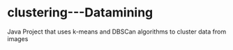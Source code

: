 # clustering---Datamining
Java Project that uses k-means and DBSCan algorithms to cluster data from images
